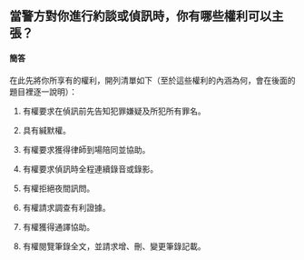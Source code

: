 ## 當警方對你進行約談或偵訊時，你有哪些權利可以主張？

#### 簡答

在此先將你所享有的權利，開列清單如下（至於這些權利的內涵為何，會在後面的題目裡逐一說明）：

1. 有權要求在偵訊前先告知犯罪嫌疑及所犯所有罪名。

2. 具有緘默權。

3. 有權要求獲得律師到場陪同並協助。

4. 有權要求偵訊時全程連續錄音或錄影。

5. 有權拒絕夜間訊問。

6. 有權請求調查有利證據。

7. 有權獲得通譯協助。

8. 有權閱覽筆錄全文，並請求增、刪、變更筆錄記載。

